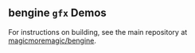 ## bengine `gfx` Demos
For instructions on building, see the main repository at
[magicmoremagic/bengine](https://github.com/magicmoremagic/bengine).
